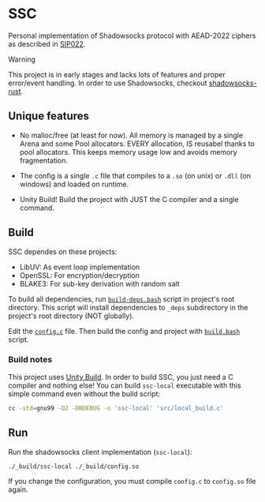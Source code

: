 # SSC
Personal implementation of Shadowsocks protocol with AEAD-2022 ciphers
as described in [SIP022](https://shadowsocks.org/doc/sip022.html).

> [!WARNING]
> This project is in early stages and lacks lots of features and proper
> error/event handling. In order to use Shadowsocks, checkout
> [shadowsocks-rust](https://github.com/shadowsocks/shadowsocks-rust).

## Unique features
- No malloc/free (at least for now). All memory is managed by a single Arena
and some Pool allocators. EVERY allocation, IS reusabel thanks to pool allocators.
This keeps memory usage low and avoids memory fragmentation.

- The config is a single `.c` file that compiles to a `.so` (on unix) or `.dll`
(on windows) and loaded on runtime.

- Unity Build! Build the project with JUST the C compiler and a single command.

## Build
SSC dependes on these projects:
- LibUV: As event loop implementation
- OpenSSL: For encryption/decryption
- BLAKE3: For sub-key derivation with random salt

To build all dependencies, run [`build-deps.bash`](build-deps.bash) script in
project's root directory. This script will install dependencies to `_deps`
subdirectory in the project's root directory (NOT globally).

Edit the [`config.c`](config.c) file. Then build the config and project with
[`build.bash`](build.bash) script.

### Build notes
This project uses [Unity Build](https://en.wikipedia.org/wiki/Unity_build). In
order to build SSC, you just need a C compiler and nothing else! You can build
`ssc-local` executable with this simple command even without the build script:
```bash
cc -std=gnu99 -O2 -DNDEBUG -o 'ssc-local' 'src/local_build.c'
```

## Run
Run the shadowsocks client implementation (`ssc-local`):
```bash
./_build/ssc-local ./_build/config.so
```
If you change the configuration, you must compile `config.c` to `config.so` file again.
